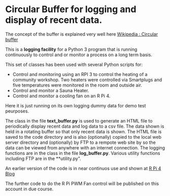 # **Circular Buffer** for logging and display of recent data.

The concept of the buffer is explained very well here [Wikipedia : Circular buffer](https://en.wikipedia.org/wiki/Circular_buffer)

This is a **logging facility** for a Python 3 program that is running continuously to control and or monitor a process on a long term basis.

This set of classes has been used with several Python scripts for:
  * Control and monitoring using an RPI 3 to control the heating of a community workshop.   Two heaters were controlled via Smartplugs and five temperatures were monitored in the room and outside air.
  * Control and monitor a Sauna Heater.
  * Control and monitor a cooling fan on an R Pi 4.

Here it is just running on its own logging dummy data for demo test peurposes.

The class in the file **text_buffer.py** is used to generate an HTML file to periodically display recent data and log data to a csv file.
The data shown is held in a rotating buffer so that only recent data is shown.
The HTML file is saved to the code directory and is also (optionally) copied to the local web server directory and (optionally) by FTP to a rempote web site by so the data can be viewed from anywhere with an internet connection.  The logging functions are in the class in the file **log_buffer.py**.  Various utility functions including FTP are in the **utility.py".
  
An earlier version of the code is in near continuos use and shown at [R Pi 4 Blog](https://www.smalle.uk/r-pi-4-blog)

The further code to do the R Pi PWM Fan control will be published on this account in due course.
